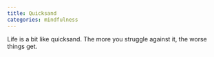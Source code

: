 ```yaml
---
title: Quicksand
categories: mindfulness
---
```

Life is a bit like quicksand.  The more you struggle against it, the worse things get.